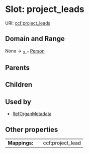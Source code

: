 
# Slot: project_leads




URI: [ccf:project_leads](http://purl.org/ccf/project_leads)


## Domain and Range

None &#8594;  <sub>0..\*</sub> [Person](Person.md)

## Parents


## Children


## Used by

 * [RefOrganMetadata](RefOrganMetadata.md)

## Other properties

|  |  |  |
| --- | --- | --- |
| **Mappings:** | | ccf:project_lead |

